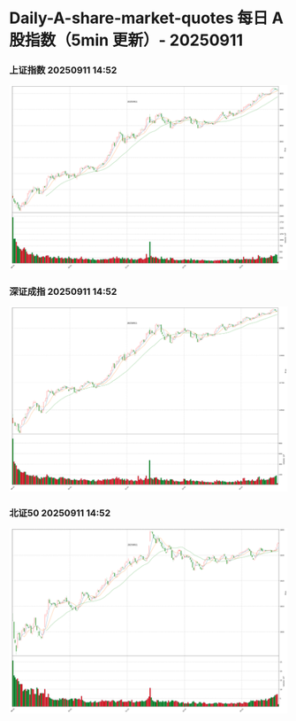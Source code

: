 
# Daily-A-share-market-quotes 每日 A 股指数（5min 更新）- 20250911

### 上证指数 20250911 14:52
![](./fig/2025/9/20250911-sh000001.png)

### 深证成指 20250911 14:52
![](./fig/2025/9/20250911-sz399001.png)

### 北证50 20250911 14:52
![](./fig/2025/9/20250911-bj899050.png)
